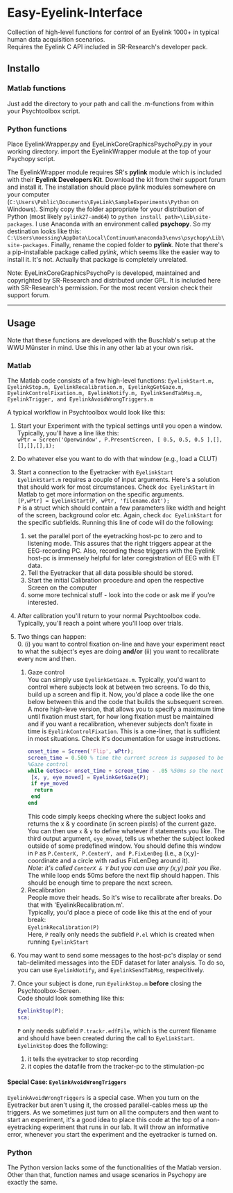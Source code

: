 # Easy-Eyelink-Interface
Collection of high-level functions for control of an Eyelink 1000+ in typical human data acquisition scenarios.  
Requires the Eyelink C API included in SR-Research's developer pack.

## Installo

### Matlab functions

Just add the directory to your path and call the .m-functions from within your Psychtoolbox script.

### Python functions

Place EyelinkWrapper.py and EyeLinkCoreGraphicsPsychoPy.py in your working directory.
import the EyelinkWrapper module at the top of your Psychopy script.

The EyelinkWrapper module requires SR's **pylink** module which is included with their **Eyelink Developers Kit**. Download the kit from their support forum and install it. The installation should place pylink modules somewhere on your computer (`C:\Users\Public\Documents\EyeLink\SampleExperiments\Python` on Windows). Simply copy the folder appropriate for your distribution of Python (most likely `pylink27-amd64`) to `python install path>\Lib\site-packages`. I use Anaconda with an environment called **psychopy**. So my destination looks like this: `C:\Users\moessing\AppData\Local\Continuum\anaconda3\envs\psychopy\Lib\site-packages`. Finally, rename the copied folder to **pylink**. Note that there's a pip-installable package called *pylink*, which seems like the easier way to install it. It's not. Actually that package is completely unrelated.

Note: EyeLinkCoreGraphicsPsychoPy is developed, maintained and copyrighted by SR-Research and distributed under GPL. It is included here with SR-Research's permission. For the most recent version check their support forum.

---

## Usage
Note that these functions are developed with the Buschlab's setup at the WWU Münster in mind. Use this in any other lab at your own risk.

### Matlab
The Matlab code consists of a few high-level functions: `EyelinkStart.m, EyelinkStop.m, EyelinkRecalibration.m, EyelinkgGetGaze.m, EyelinkControlFixation.m, EyelinkNotify.m, EyelinkSendTabMsg.m, EyelinkTrigger, and EyelinkAvoidWrongTriggers.m`

A typical workflow in Psychtoolbox would look like this:

1. Start your Experiment with the typical settings until you open a window. Typically, you'll have a line like this:  
  `wPtr = Screen('Openwindow', P.PresentScreen, [ 0.5, 0.5, 0.5 ],[],[],[],[],1);`  
2. Do whatever else you want to do with that window (e.g., load a CLUT)  
3. Start a connection to the Eyetracker with `EyelinkStart`  
  `EyelinkStart.m` requires a couple of input arguments. Here's a solution that should work for most circumstances. Check `doc EyelinkStart` in Matlab to get more information on the specific arguments.  
	`[P,wPtr] = EyelinkStart(P, wPtr, 'filename.dat');`  	  
  `P` is a struct which should contain a few parameters like width and height of the screen, background color etc. Again, check `doc EyelinkStart` for the specific subfields.
  Running this line of code will do the following:
   1. set the parallel port of the eyetracking host-pc to zero and to listening mode. This assures that the right triggers appear at the EEG-recording PC. Also, recording these triggers with the Eyelink host-pc is immensely helpful for later coregistration of EEG with ET data.  
   2. Tell the Eyetracker that all data possible should be stored.  
   3. Start the initial Calibration procedure and open the respective Screen on the computer  
   4. some more technical stuff - look into the code or ask me if you're interested.  
  
4. After calibration you'll return to your normal Psychtoolbox code. Typically, you'll reach a point where you'll loop over trials. 

5. Two things can happen:  
    0. (i) you want to control fixation on-line and have your experiment react to what the subject's eyes are doing **and/or** (ii) you want to recalibrate every now and then.
    1. Gaze control <br> You can simply use `EyelinkGetGaze.m`. Typically, you'd want to control where subjects look at between two screens. To do this, build up a screen and flip it. Now, you'd place a code like the one below between this and the code that builds the subsequent screen. A more high-leve version, that allows you to specify a maximum time until fixation must start, for how long fixation must be maintained and if you want a recalibration, whenever subjects don't fixate in time is `EyelinkControlFixation`. This is a one-liner, that is sufficient in most situations. Check it's documentation for usage instructions.
       ```matlab
       onset_time = Screen('Flip', wPtr);
       screen_time = 0.500 % time the current screen is supposed to be shown
       %Gaze control
       while GetSecs< onset_time + screen_time - .05 %50ms so the next window can be prepared
        [x, y, eye_moved] = EyelinkGetGaze(P);
        if eye_moved
         return
        end
       end
       ```
       This code simply keeps checking where the subject looks and returns the x & y coordinate (in screen pixels) of the current gaze. You can then use `x` & `y` to define whatever if statements you like. The third output argument, `eye_moved`, tells us whether the subject looked outside of some predefined window. You should define this window in `P` as `P.CenterX, P.CenterY, and P.FixLenDeg` (i.e., a (x,y)-coordinate and a circle with radius FixLenDeg around it).<br>*Note: it's called `CenterX & Y` but you can use any (x,y) pair you like.*<br>The while loop ends 50ms before the next flip should happen. This should be enough time to prepare the next screen.
      2. Recalibration<br>People move their heads. So it's wise to recalibrate after breaks. Do that with 'EyelinkRecalibration.m'.<br>Typically, you'd place a piece of code like this at the end of your break:  
    `EyelinkRecalibration(P)`  
    Here, `P` really only needs the subfield `P.el` which is created when running `EyelinkStart`  
	
6. You may want to send some messages to the host-pc's display or send tab-delimited messages into the EDF dataset for later analysis. To do so, you can use `EyelinkNotify`, and `EyelinkSendTabMsg`, respecitively. 
    
7. Once your subject is done, run `EyelinkStop.m` **before** closing the Psychtoolbox-Screen.  
  Code should look something like this:  
	  ```matlab
	  EyelinkStop(P);
	  sca;
	  ```
	  `P` only needs subfield `P.trackr.edfFile`, which is the current filename and should have been created during the call to `EyelinkStart`.
	  `EyelinkStop` does the following:
  	1. it tells the eyetracker to stop recording
  	2. it copies the datafile from the tracker-pc to the stimulation-pc  
	
#### Special Case: `EyelinkAvoidWrongTriggers`

`EyelinkAvoidWrongTriggers` is a special case. When you turn on the Eyetracker but aren't using it, the crossed parallel-cables mess up the triggers. As we sometimes just turn on all the computers and then want to start an experiment, it's a good idea to place this code at the top of a non-eyetracking experiment that runs in our lab. It will throw an informative error, whenever you start the experiment and the eyetracker is turned on.

### Python

The Python version lacks some of the functionalities of the Matlab version. Other than that, function names and usage scenarios in Psychopy are exactly the same.